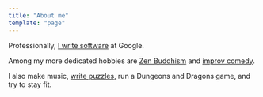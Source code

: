 ```yaml
---
title: "About me"
template: "page"
---
```


Professionally, [I write software](/pages/greg/software) at Google.

Among my more dedicated hobbies are [Zen Buddhism](/pages/greg/zen) and [improv comedy](/pages/greg/improv).

I also make music, [write puzzles](/pages/greg/puzzles), run a Dungeons and Dragons game, and try to stay fit.

<!-- ![This is a test.](/media/image-2.jpg) 
<object data="http://yoursite.com/the.pdf" type="application/pdf" width="700px" height="700px">
    <embed src="http://yoursite.com/the.pdf">
        <p>This browser does not support PDFs. Please download the PDF to view it: <a href="http://yoursite.com/the.pdf">Download PDF</a>.</p>
    </embed>
</object> -->
